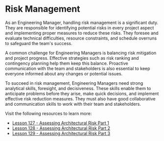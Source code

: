 # Risk Management

As an Engineering Manager, handling risk management is a significant duty. They are responsible for identifying potential risks in every project aspect and implementing proper measures to reduce these risks. They foresee and evaluate technical difficulties, resource constraints, and schedule overruns to safeguard the team's success.

A common challenge for Engineering Managers is balancing risk mitigation and project progress. Effective strategies such as risk ranking and contingency planning help them keep this balance. Proactive communication with the team and stakeholders is also essential to keep everyone informed about any changes or potential issues.

To succeed in risk management, Engineering Managers need strong analytical skills, foresight, and decisiveness. These skills enable them to anticipate problems before they arise, make quick decisions, and implement effective risk reduction measures. They must also have good collaborative and communication skills to work with their team and stakeholders.

Visit the following resources to learn more:

- [Lesson 127 - Assessing Architectural Risk Part 1](https://www.youtube.com/watch?v=qHCG6j-ZRgU)
- [Lesson 128 - Assessing Architectural Risk Part 2](https://www.youtube.com/watch?v=dcLh0CL294E)
- [Lesson 129 - Assessing Architectural Risk Part 3](https://www.youtube.com/watch?v=iJD909A7Yv0)
